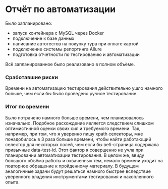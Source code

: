 # Отчёт по автоматизации

Было запланировано:
- запуск контейнера с MySQL через Docker
- подключение к базе данных
- написание автотестов на покупку тура при оплате картой
- подключение системы репортинга Allure
- подготовка отчетности по тестированию и автоматизации

Всё запланированное было реализовано в полном объёме.

### Сработавшие риски

Времени на автоматизацию тестирования действительно ушло намного больше, чем если бы было проведено ручное тестирование.

### Итог по времени

Было потрачено намного больше времени, чем планировалось изначально. Подобное расхождение является
следствием слишком оптимистичной оценки своих сил и требуемого времени. Так, например, при том, что я уверенно пишу xpath селекторы, мне понадобилось в 3 раза больше времени, чтобы найти работающий селектор для некоторых полей, чем если бы веб-страница содержала привычные data-test-id. Этот фактор я совершенно не учла при планировании автоматизации тестирования.
В целом же, ввиду большого объёма работы и охваченных тем, немало времени уходит на повторное обращение к пройденному материалу. В будущем аналогичные задачи будут решаться намного быстрее вследствие уверенного владения инструментами тестирования и накопленного опыта. 